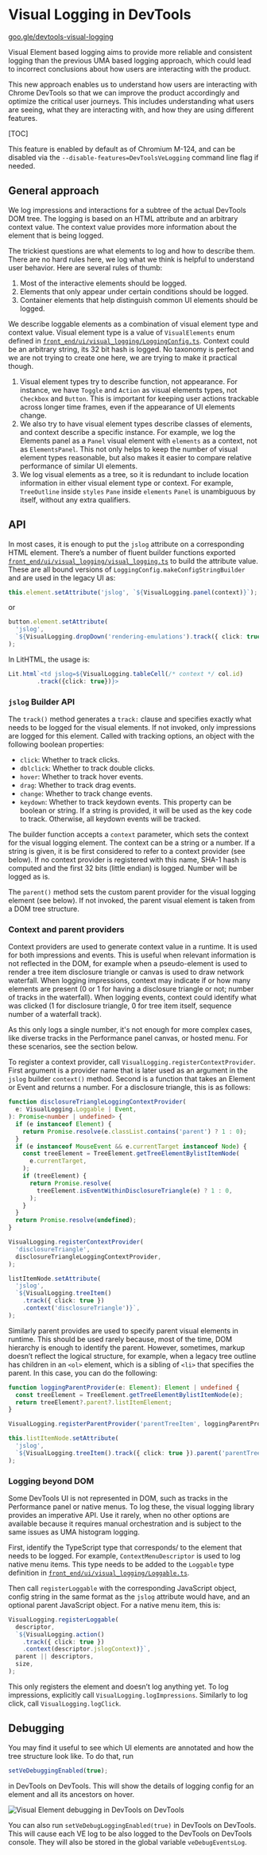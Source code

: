 # Visual Logging in DevTools

[goo.gle/devtools-visual-logging](https://goo.gle/devtools-visual-logging)

Visual Element based logging aims to provide more reliable and consistent
logging than the previous UMA based logging approach, which could lead to
incorrect conclusions about how users are interacting with the product.

This new approach enables us to understand how users are interacting with
Chrome DevTools so that we can improve the product accordingly and optimize
the critical user journeys. This includes understanding what users are seeing,
what they are interacting with, and how they are using different features.

[TOC]

This feature is enabled by default as of Chromium M-124, and can be disabled
via the `--disable-features=DevToolsVeLogging` command line flag if needed.

## General approach

We log impressions and interactions for a subtree of the actual DevTools
DOM tree. The logging is based on an HTML attribute and an arbitrary context
value. The context value provides more information about the
element that is being logged.

The trickiest questions are what elements to log and how to describe them.
There are no hard rules here, we log what we think is helpful to understand user
behavior. Here are several rules of thumb:

1. Most of the interactive elements should be logged.
2. Elements that only appear under certain conditions should be logged.
3. Container elements that help distinguish common UI elements should be logged.

We describe loggable elements as a combination of visual element type and
context value. Visual element type is a value of `VisualElements` enum defined
in [`front_end/ui/visual_logging/LoggingConfig.ts`](./LoggingConfig.ts). Context
could be an arbitrary string, its 32 bit hash is logged. No taxonomy is perfect
and we are not trying to create one here, we are trying to make it practical
though.

1. Visual element types try to describe function, not appearance. For instance,
we have `Toggle` and `Action` as visual elements types, not `Checkbox` and
`Button`. This is important for keeping user actions trackable across longer time
frames, even if the appearance of UI elements change.
1. We also try to have visual element types describe classes of elements, and
context describe a specific instance. For example, we log the Elements panel as
a `Panel` visual element with `elements` as a context, not as `ElementsPanel`.
This not only helps to keep the number of visual element types reasonable, but
also makes it easier to compare relative performance of similar UI elements.
1. We log visual elements as a tree, so it is redundant to include location
information in either visual element type or context. For example, `TreeOutline`
inside `styles` `Pane` inside `elements` `Panel` is unambiguous by itself,
without any extra qualifiers.

## API

In most cases, it is enough to put the `jslog` attribute on a corresponding HTML
element. There’s a number of fluent builder functions exported
[`front_end/ui/visual_logging/visual_logging.ts`](./visual_logging.ts) to build
the attribute value. These are all bound versions of
`LoggingConfig.makeConfigStringBuilder` and are used in the legacy UI as:

```ts
this.element.setAttribute('jslog', `${VisualLogging.panel(context)}`);
```

or

```ts
button.element.setAttribute(
  'jslog',
  `${VisualLogging.dropDown('rendering-emulations').track({ click: true })}`,
);
```

In LitHTML, the usage is:

```ts
Lit.html`<td jslog=${VisualLogging.tableCell(/* context */ col.id)
        .track({click: true})}>
```

### `jslog` Builder API

The `track()` method generates a `track:` clause and specifies exactly what needs to
be logged for the visual elements. If not invoked, only impressions are logged for
this element. Called with tracking options, an object with the following boolean properties:
* `click`: Whether to track clicks.
* `dblclick`: Whether to track double clicks.
* `hover`: Whether to track hover events.
* `drag`: Whether to track drag events.
* `change`: Whether to track change events.
* `keydown`: Whether to track keydown events. This property can be boolean or string.
If a string is provided, it will be used as the key code to track. Otherwise, all keydown
events will be tracked.

The builder function accepts a `context` parameter, which sets the context for the visual
logging element. The context can be a string or a number. If a string is given, it is be
first considered to refer to a context provider (see below). If no context provider is
registered with this name, SHA-1 hash is computed and the first 32 bits
(little endian) is logged. Number will be logged as is.

The `parent()` method sets the custom parent provider for the visual logging element
(see below). If not invoked, the parent visual element is taken from a DOM tree structure.

### Context and parent providers

Context providers are used to generate context value in a runtime. It is used
for both impressions and events. This is useful when relevant information is not
reflected in the DOM, for example when a pseudo-element is used to render a tree item
disclosure triangle or canvas is used to draw network waterfall. When logging
impressions, context may indicate if or how many elements are present (0 or 1 for
having a disclosure triangle or not; number of tracks in the waterfall). When
logging events, context could identify what was clicked (1 for disclosure
triangle, 0 for tree item itself, sequence number of a waterfall track).

As this only logs a single number, it's not enough for more complex cases,
like diverse tracks in the Performance panel canvas, or hosted menu. For these
scenarios, see the section below.

To register a context provider, call `VisualLogging.registerContextProvider`.
First argument is a provider name that is later used as an argument in the
`jslog` builder `context()` method. Second is a function that takes an Element or Event
and returns a number. For a disclosure triangle, this is as follows:

```ts
function disclosureTriangleLoggingContextProvider(
  e: VisualLogging.Loggable | Event,
): Promise<number | undefined> {
  if (e instanceof Element) {
    return Promise.resolve(e.classList.contains('parent') ? 1 : 0);
  }
  if (e instanceof MouseEvent && e.currentTarget instanceof Node) {
    const treeElement = TreeElement.getTreeElementBylistItemNode(
      e.currentTarget,
    );
    if (treeElement) {
      return Promise.resolve(
        treeElement.isEventWithinDisclosureTriangle(e) ? 1 : 0,
      );
    }
  }
  return Promise.resolve(undefined);
}

VisualLogging.registerContextProvider(
  'disclosureTriangle',
  disclosureTriangleLoggingContextProvider,
);

listItemNode.setAttribute(
  'jslog',
  `${VisualLogging.treeItem()
    .track({ click: true })
    .context('disclosureTriangle')}`,
);
```

Similarly parent provides are used to specify parent visual elements in
runtime. This should be used rarely because, most of the time, DOM hierarchy is enough
to identify the parent. However, sometimes, markup doesn’t reflect the logical
structure, for example, when a legacy tree outline has children in an `<ol>` element, which is a
sibling of `<li>` that specifies the parent. In this case, you can do the following:

```ts
function loggingParentProvider(e: Element): Element | undefined {
  const treeElement = TreeElement.getTreeElementBylistItemNode(e);
  return treeElement?.parent?.listItemElement;
}

VisualLogging.registerParentProvider('parentTreeItem', loggingParentProvider);

this.listItemNode.setAttribute(
  'jslog',
  `${VisualLogging.treeItem().track({ click: true }).parent('parentTreeItem')}`,
);
```

### Logging beyond DOM

Some DevTools UI is not represented in DOM, such as tracks in the Performance
panel or native menus. To log these, the visual logging library provides an
imperative API. Use it rarely, when no other options are
available because it requires manual orchestration and is subject to the same issues
as UMA histogram logging.

First, identify the TypeScript type that corresponds/ to the element that
needs to be logged. For example, `ContextMenuDescriptor` is used to log native
menu items. This type needs to be added to the `Loggable` type definition in
[`front_end/ui/visual_logging/Loggable.ts`](./Loggable.ts).


Then call `registerLoggable` with the corresponding JavaScript
object, config string in the same format as the `jslog` attribute would have,
and an optional parent JavaScript object. For a native menu item, this is:

```ts
VisualLogging.registerLoggable(
  descriptor,
  `${VisualLogging.action()
    .track({ click: true })
    .context(descriptor.jslogContext)}`,
  parent || descriptors,
  size,
);
```

This only registers the element and doesn’t log anything yet. To log
impressions, explicitly call `VisualLogging.logImpressions`.
Similarly to log click, call `VisualLogging.logClick`.

## Debugging

You may find it useful to see which UI elements are annotated and how the tree
structure look like. To do that, run

```ts
setVeDebuggingEnabled(true);
```

in DevTools on DevTools. This will show the details of logging config for an element and all its ancestors on hover.

![Visual Element debugging in DevTools on DevTools](visual_logging_debugging.png)

You can also run `setVeDebugLoggingEnabled(true)` in DevTools on DevTools. This
will cause each VE log to be also logged to the DevTools on DevTools console.
They will also be stored in the global variable `veDebugEventsLog`.
